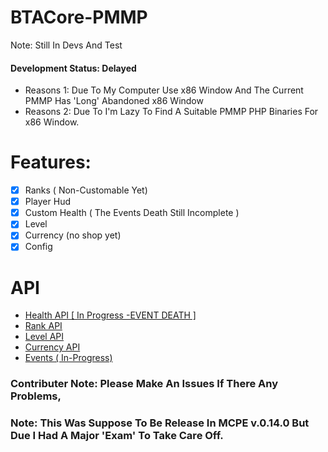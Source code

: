 # BTACore-PMMP
Note: Still In Devs And Test

#### Development Status: Delayed
- Reasons 1: Due To My Computer Use x86 Window And The Current PMMP Has 'Long' Abandoned x86 Window
- Reasons 2: Due To I'm Lazy To Find A Suitable PMMP PHP Binaries For x86 Window.

# Features:

- [x] Ranks ( Non-Customable Yet)
- [x] Player Hud
- [x] Custom Health ( The Events Death Still Incomplete )
- [x] Level 
- [x] Currency (no shop yet)
- [x] Config

# API

- [Health API [ In Progress -EVENT DEATH ]](https://github.com/BackToAction/BTACore-PMMP/blob/master/src/BTA/Core.php#L194)
- [Rank API](https://github.com/BackToAction/BTACore-PMMP/blob/master/src/BTA/Core.php#L245)
- [Level API](https://github.com/BackToAction/BTACore-PMMP/blob/master/src/BTA/Core.php#L282)
- [Currency API](https://github.com/BackToAction/BTACore-PMMP/blob/master/src/BTA/Core.php#L342)
- [Events ( In-Progress)](https://github.com/BackToAction/BTACore-PMMP/blob/master/src/BTA/Core.php#L374)


### Contributer Note: Please Make An Issues If There Any Problems, 
### Note: This Was Suppose To Be Release In MCPE v.0.14.0 But Due I Had A Major 'Exam' To Take Care Off.

